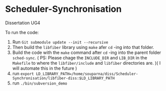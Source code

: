 # Scheduler-Synchronisation
Dissertation UG4


To run the code:
1) Run `Git submodule update --init --recursive`
2) Then build the `libfiber` library using `make` afer `cd` -ing into that folder.
3) Build the code with the `make` command after `cd` -ing into the parent folder `sched-sync`. ( PS: Please chage the `INCLUDE_DIR`  and `LIB_DIR` in the `Makefile` to where the `libfiber/include`  and `libfiber` directories are. )( I will automate this in the future )  
4) run `export LD_LIBRARY_PATH=/home/souparna/diss/Scheduler-Synchronisation/libfiber-diss:$LD_LIBRARY_PATH`
5) run `./bin/subversion_demo`
